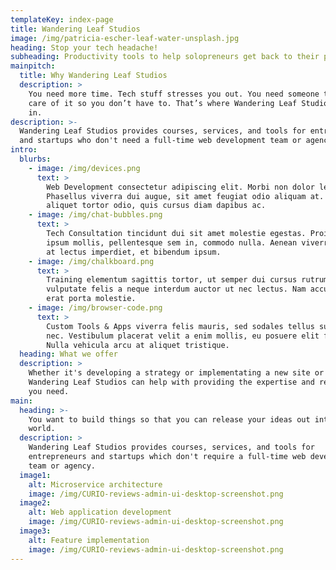 ```yaml
---
templateKey: index-page
title: Wandering Leaf Studios
image: /img/patricia-escher-leaf-water-unsplash.jpg
heading: Stop your tech headache!
subheading: Productivity tools to help solopreneurs get back to their passion.
mainpitch:
  title: Why Wandering Leaf Studios
  description: >
    You need more time. Tech stuff stresses you out. You need someone to take
    care of it so you don’t have to. That’s where Wandering Leaf Studios comes
    in.
description: >-
  Wandering Leaf Studios provides courses, services, and tools for entrepreneurs
  and startups who don't need a full-time web development team or agency.
intro:
  blurbs:
    - image: /img/devices.png
      text: >
        Web Development consectetur adipiscing elit. Morbi non dolor lectus.
        Phasellus viverra dui augue, sit amet feugiat odio aliquam at. Donec
        aliquet tortor odio, quis cursus diam dapibus ac.
    - image: /img/chat-bubbles.png
      text: >
        Tech Consultation tincidunt dui sit amet molestie egestas. Proin vitae
        ipsum mollis, pellentesque sem in, commodo nulla. Aenean viverra purus
        at lectus imperdiet, et bibendum ipsum.
    - image: /img/chalkboard.png
      text: >
        Training elementum sagittis tortor, ut semper dui cursus rutrum. Quisque
        vulputate felis a neque interdum auctor ut nec lectus. Nam accumsan,
        erat porta molestie.
    - image: /img/browser-code.png
      text: >
        Custom Tools & Apps viverra felis mauris, sed sodales tellus suscipit
        nec. Vestibulum placerat velit a enim mollis, eu posuere elit facilisis.
        Nulla vehicula arcu at aliquet tristique.
  heading: What we offer
  description: >
    Whether it's developing a strategy or implementating a new site or features,
    Wandering Leaf Studios can help with providing the expertise and resources
    you need.
main:
  heading: >-
    You want to build things so that you can release your ideas out into the
    world.
  description: >
    Wandering Leaf Studios provides courses, services, and tools for
    entrepreneurs and startups which don't require a full-time web development
    team or agency.
  image1:
    alt: Microservice architecture
    image: /img/CURIO-reviews-admin-ui-desktop-screenshot.png
  image2:
    alt: Web application development
    image: /img/CURIO-reviews-admin-ui-desktop-screenshot.png
  image3:
    alt: Feature implementation
    image: /img/CURIO-reviews-admin-ui-desktop-screenshot.png
---
```


